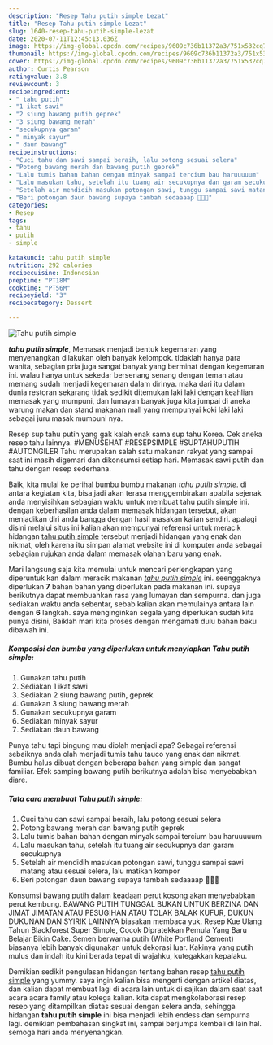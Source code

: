 ```yaml
---
description: "Resep Tahu putih simple Lezat"
title: "Resep Tahu putih simple Lezat"
slug: 1640-resep-tahu-putih-simple-lezat
date: 2020-07-11T12:45:13.036Z
image: https://img-global.cpcdn.com/recipes/9609c736b11372a3/751x532cq70/tahu-putih-simple-foto-resep-utama.jpg
thumbnail: https://img-global.cpcdn.com/recipes/9609c736b11372a3/751x532cq70/tahu-putih-simple-foto-resep-utama.jpg
cover: https://img-global.cpcdn.com/recipes/9609c736b11372a3/751x532cq70/tahu-putih-simple-foto-resep-utama.jpg
author: Curtis Pearson
ratingvalue: 3.8
reviewcount: 3
recipeingredient:
- " tahu putih"
- "1 ikat sawi"
- "2 siung bawang putih geprek"
- "3 siung bawang merah"
- "secukupnya garam"
- " minyak sayur"
- " daun bawang"
recipeinstructions:
- "Cuci tahu dan sawi sampai beraih, lalu potong sesuai selera"
- "Potong bawang merah dan bawang putih geprek"
- "Lalu tumis bahan bahan dengan minyak sampai tercium bau haruuuuum"
- "Lalu masukan tahu, setelah itu tuang air secukupnya dan garam secukupnya"
- "Setelah air mendidih masukan potongan sawi, tunggu sampai sawi matang atau sesuai selera, lalu matikan kompor"
- "Beri potongan daun bawang supaya tambah sedaaaap 🍜🍜🍜"
categories:
- Resep
tags:
- tahu
- putih
- simple

katakunci: tahu putih simple 
nutrition: 292 calories
recipecuisine: Indonesian
preptime: "PT18M"
cooktime: "PT56M"
recipeyield: "3"
recipecategory: Dessert

---
```



![Tahu putih simple](https://img-global.cpcdn.com/recipes/9609c736b11372a3/751x532cq70/tahu-putih-simple-foto-resep-utama.jpg)

<b><i>tahu putih simple</i></b>, Memasak menjadi bentuk kegemaran yang menyenangkan dilakukan oleh banyak kelompok. tidaklah hanya para wanita, sebagian pria juga sangat banyak yang berminat dengan kegemaran ini. walau hanya untuk sekedar bersenang senang dengan teman atau memang sudah menjadi kegemaran dalam dirinya. maka dari itu dalam dunia restoran sekarang tidak sedikit ditemukan laki laki dengan keahlian memasak yang mumpuni, dan lumayan banyak juga kita jumpai di aneka warung makan dan stand makanan mall yang mempunyai koki laki laki sebagai juru masak mumpuni nya.

Resep sup tahu putih yang gak kalah enak sama sup tahu Korea. Cek aneka resep tahu lainnya. #MENUSEHAT #RESEPSIMPLE #SUPTAHUPUTIH #AUTONGILER Tahu merupakan salah satu makanan rakyat yang sampai saat ini masih digemari dan dikonsumsi setiap hari. Memasak sawi putih dan tahu dengan resep sederhana.

Baik, kita mulai ke perihal bumbu bumbu makanan <i>tahu putih simple</i>. di antara kegiatan kita, bisa jadi akan terasa menggembirakan apabila sejenak anda menyisihkan sebagian waktu untuk membuat tahu putih simple ini. dengan keberhasilan anda dalam memasak hidangan tersebut, akan menjadikan diri anda bangga dengan hasil masakan kalian sendiri. apalagi disini melalui situs ini kalian akan mempunyai referensi untuk meracik hidangan <u>tahu putih simple</u> tersebut menjadi hidangan yang enak dan nikmat, oleh karena itu simpan alamat website ini di komputer anda sebagai sebagian rujukan anda dalam memasak olahan baru yang enak.


Mari langsung saja kita memulai untuk mencari perlengkapan yang diperuntuk kan dalam meracik makanan <u><i>tahu putih simple</i></u> ini. seenggaknya diperlukan <b>7</b> bahan bahan yang diperlukan pada makanan ini. supaya berikutnya dapat membuahkan rasa yang lumayan dan sempurna. dan juga sediakan waktu anda sebentar, sebab kalian akan memulainya antara lain dengan <b>6</b> langkah. saya menginginkan segala yang diperlukan sudah kita punya disini, Baiklah mari kita proses dengan mengamati dulu bahan baku dibawah ini.

<!--inarticleads1-->

##### Komposisi dan bumbu yang diperlukan untuk menyiapkan Tahu putih simple:

1. Gunakan  tahu putih
1. Sediakan 1 ikat sawi
1. Sediakan 2 siung bawang putih, geprek
1. Gunakan 3 siung bawang merah
1. Gunakan secukupnya garam
1. Sediakan  minyak sayur
1. Sediakan  daun bawang


Punya tahu tapi bingung mau diolah menjadi apa? Sebagai referensi sebaiknya anda olah menjadi tumis tahu tauco yang enak dan nikmat. Bumbu halus dibuat dengan beberapa bahan yang simple dan sangat familiar. Efek samping bawang putih berikutnya adalah bisa menyebabkan diare. 

<!--inarticleads2-->

##### Tata cara membuat Tahu putih simple:

1. Cuci tahu dan sawi sampai beraih, lalu potong sesuai selera
1. Potong bawang merah dan bawang putih geprek
1. Lalu tumis bahan bahan dengan minyak sampai tercium bau haruuuuum
1. Lalu masukan tahu, setelah itu tuang air secukupnya dan garam secukupnya
1. Setelah air mendidih masukan potongan sawi, tunggu sampai sawi matang atau sesuai selera, lalu matikan kompor
1. Beri potongan daun bawang supaya tambah sedaaaap 🍜🍜🍜


Konsumsi bawang putih dalam keadaan perut kosong akan menyebabkan perut kembung. BAWANG PUTIH TUNGGAL BUKAN UNTUK BERZINA DAN JIMAT JIMATAN ATAU PESUGIHAN ATAU TOLAK BALAK KUFUR, DUKUN DUKUNAN DAN SYIRIK LAINNYA biasakan membaca yuk. Resep Kue Ulang Tahun Blackforest Super Simple, Cocok Dipratekkan Pemula Yang Baru Belajar Bikin Cake. Semen berwarna putih (White Portland Cement) biasanya lebih banyak digunakan untuk dekorasi luar. Kakinya yang putih mulus dan indah itu kini berada tepat di wajahku, kutegakkan kepalaku. 

Demikian sedikit pengulasan hidangan tentang bahan resep <u>tahu putih simple</u> yang yummy. saya ingin kalian bisa mengerti dengan artikel diatas, dan kalian dapat membuat lagi di acara lain untuk di sajikan dalam saat saat acara acara family atau kolega kalian. kita dapat mengkolaborasi resep resep yang ditampilkan diatas sesuai dengan selera anda, sehingga hidangan <b>tahu putih simple</b> ini bisa menjadi lebih endess dan sempurna lagi. demikian pembahasan singkat ini, sampai berjumpa kembali di lain hal. semoga hari anda menyenangkan.
